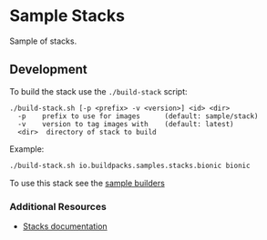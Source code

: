 # Sample Stacks

Sample of stacks.

## Development

To build the stack use the `./build-stack` script:

```text
./build-stack.sh [-p <prefix> -v <version>] <id> <dir>
  -p    prefix to use for images      (default: sample/stack)
  -v    version to tag images with    (default: latest)
  <dir>  directory of stack to build
```

Example:

```bash
./build-stack.sh io.buildpacks.samples.stacks.bionic bionic
```

To use this stack see the [sample builders](../builders)

### Additional Resources

* [Stacks documentation](https://buildpacks.io/docs/using-pack/stacks/)